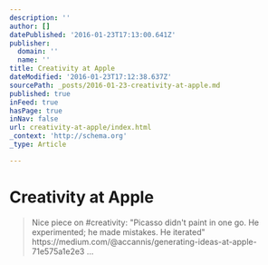 ```yaml
---
description: ''
author: []
datePublished: '2016-01-23T17:13:00.641Z'
publisher:
  domain: ''
  name: ''
title: Creativity at Apple
dateModified: '2016-01-23T17:12:38.637Z'
sourcePath: _posts/2016-01-23-creativity-at-apple.md
published: true
inFeed: true
hasPage: true
inNav: false
url: creativity-at-apple/index.html
_context: 'http://schema.org'
_type: Article

---
```

# Creativity at Apple

> Nice piece on &num;creativity&colon; "Picasso didn't paint in one go&period; He experimented&semi; he made mistakes&period; He iterated" https&colon;&sol;&sol;medium&period;com&sol;&commat;accannis&sol;generating-ideas-at-apple-71e575a1e2e3 &period;&period;&period;